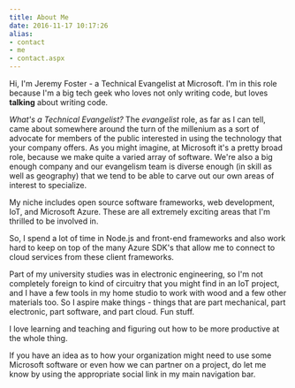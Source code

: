 ```yaml
---
title: About Me
date: 2016-11-17 10:17:26
alias:
- contact
- me
- contact.aspx
---
```


Hi, I&#39;m Jeremy Foster - a Technical Evangelist at Microsoft. I&#39;m in this role because I&#39;m a big tech geek who loves not only writing code, but loves **talking** about writing code.

*What's a Technical Evangelist?* The _evangelist_ role, as far as I can tell, came about somewhere around the turn of the millenium as a sort of advocate for members of the public interested in using the technology that your company offers. As you might imagine, at Microsoft it&#39;s a pretty broad role, because we make quite a varied array of software. We&#39;re also a big enough company and our evangelism team is diverse enough (in skill as well as geography) that we tend to be able to carve out our own areas of interest to specialize.

My niche includes open source software frameworks, web development, IoT, and Microsoft Azure. These are all extremely exciting areas that I&#39;m thrilled to be involved in.

So, I spend a lot of time in Node.js and front-end frameworks and also work hard to keep on top of the many Azure SDK&#39;s that allow me to connect to cloud services from these client frameworks.

Part of my university studies was in electronic engineering, so I&#39;m not completely foreign to kind of circuitry that you might find in an IoT project, and I have a few tools in my home studio to work with wood and a few other materials too. So I aspire make things - things that are part mechanical, part electronic, part software, and part cloud. Fun stuff.

I love learning and teaching and figuring out how to be more productive at the whole thing.

If you have an idea as to how your organization might need to use some Microsoft software or even how we can partner on a project, do let me know by using the appropriate social link in my main navigation bar.